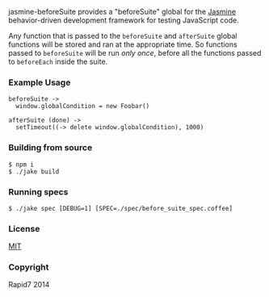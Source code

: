 jasmine-beforeSuite provides a "beforeSuite" global for the [Jasmine](http://jasmine.github.io/) behavior-driven development framework for testing JavaScript code.

Any function that is passed to the `beforeSuite` and `afterSuite` global functions will be stored and ran at the appropriate time. So functions passed to `beforeSuite` will be run *only once*, before all the functions passed to `beforeEach` inside the suite.

### Example Usage

    beforeSuite ->
      window.globalCondition = new Foobar()

    afterSuite (done) ->
      setTimeout((-> delete window.globalCondition), 1000)

### Building from source

    $ npm i
    $ ./jake build

### Running specs

    $ ./jake spec [DEBUG=1] [SPEC=./spec/before_suite_spec.coffee]

### License

[MIT](http://en.wikipedia.org/wiki/MIT_License)

### Copyright

Rapid7 2014
